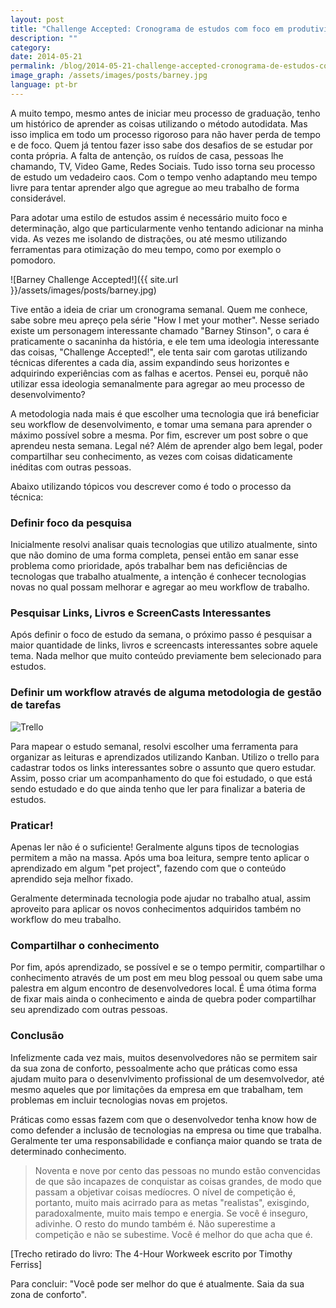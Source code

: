 ```yaml
---
layout: post
title: "Challenge Accepted: Cronograma de estudos com foco em produtividade"
description: ""
category:
date: 2014-05-21
permalink: /blog/2014-05-21-challenge-accepted-cronograma-de-estudos-com-foco-em-produtividade
image_graph: /assets/images/posts/barney.jpg
language: pt-br
---
```


<!-- more -->

A muito tempo, mesmo antes de iniciar meu processo de graduação, tenho um histórico de aprender as coisas utilizando o método autodidata. Mas isso implica em todo um processo rigoroso para não haver perda de tempo e de foco. Quem já tentou fazer isso sabe dos desafios de se estudar por conta própria. A falta de antenção, os ruídos de casa, pessoas lhe chamando, TV, Video Game, Redes Sociais. Tudo isso torna seu processo de estudo um vedadeiro caos. Com o tempo venho adaptando meu tempo livre para tentar aprender algo que agregue ao meu trabalho de forma considerável.

Para adotar uma estilo de estudos assim é necessário muito foco e determinação, algo que particularmente venho tentando adicionar na minha vida. As vezes me isolando de distrações, ou até mesmo utilizando ferramentas para otimização do meu tempo, como por exemplo o pomodoro.

![Barney Challenge Accepted!]({{ site.url }}/assets/images/posts/barney.jpg)

Tive então a ideia de criar um cronograma semanal. Quem me conhece, sabe sobre meu apreço pela série "How I met your mother". Nesse seriado existe um personagem interessante chamado "Barney Stinson", o cara é praticamente o sacaninha da história, e ele tem uma ideologia interessante das coisas, "Challenge Accepted!", ele tenta sair com garotas utilizando técnicas diferentes a cada dia, assim expandindo seus horizontes e adquirindo experiências com as falhas e acertos. Pensei eu, porquê não utilizar essa ideologia semanalmente para agregar ao meu processo de desenvolvimento?

A metodologia nada mais é que escolher uma tecnologia que irá beneficiar seu workflow de desenvolvimento, e tomar uma semana para aprender o máximo possível sobre a mesma. Por fim, escrever um post sobre o que aprendeu nesta semana. Legal né? Além de aprender algo bem legal, poder compartilhar seu conhecimento, as vezes com coisas didaticamente inéditas com outras pessoas.

Abaixo utilizando tópicos vou descrever como é todo o processo da técnica:

### Definir foco da pesquisa
Inicialmente resolvi analisar quais tecnologias que utilizo atualmente, sinto que não domino de uma forma completa, pensei então em sanar esse problema como prioridade, após trabalhar bem nas deficiências de tecnologas que trabalho atualmente, a intenção é conhecer tecnologias novas no qual possam melhorar e agregar ao meu workflow de trabalho.

### Pesquisar Links, Livros e ScreenCasts Interessantes
Após definir o foco de estudo da semana, o próximo passo é pesquisar a maior quantidade de links, livros e screencasts interessantes sobre aquele tema. Nada melhor que muito conteúdo previamente bem selecionado para estudos.


### Definir um workflow através de alguma metodologia de gestão de tarefas

![Trello](https://copy.com/71w0iJ9KDRnr/Screen%20Shot%202014-05-18%20at%203.41.14%20AM.png?revision=685569)

Para mapear o estudo semanal, resolvi escolher uma ferramenta para organizar as leituras e aprendizados utilizando Kanban. Utilizo o trello para cadastrar todos os links interessantes sobre o assunto que quero estudar. Assim, posso criar um acompanhamento do que foi estudado, o que está sendo estudado e do que ainda tenho que ler para finalizar a bateria de estudos.

### Praticar!
Apenas ler não é o suficiente!  Geralmente alguns tipos de tecnologias permitem a mão na massa. Após uma boa leitura, sempre tento aplicar o aprendizado em algum "pet project", fazendo com que o conteúdo aprendido seja melhor fixado.

Geralmente determinada tecnologia pode ajudar no trabalho atual, assim aproveito para aplicar os novos conhecimentos adquiridos também no workflow do meu trabalho.

### Compartilhar o conhecimento
Por fim, após aprendizado, se possível e se o tempo permitir, compartilhar o conhecimento através de um post em meu blog pessoal ou quem sabe uma palestra em algum encontro de desenvolvedores local. É uma ótima forma de fixar mais ainda o conhecimento e ainda de quebra poder compartilhar seu aprendizado com outras pessoas.

### Conclusão
Infelizmente cada vez mais, muitos desenvolvedores não se permitem sair da sua zona de conforto, pessoalmente acho que práticas como essa ajudam muito para o desenvlvimento profissional de um desemvolvedor, até mesmo aqueles que por limitações da empresa em que trabalham, tem problemas em incluir tecnologias novas em projetos.

Práticas como essas fazem com que o desenvolvedor tenha know how de como defender a inclusão de tecnologias na empresa ou time que trabalha. Geralmente ter uma responsabilidade e confiança maior quando se trata de determinado conhecimento.

> Noventa e nove por cento das pessoas no mundo estão convencidas de que são incapazes de conquistar as coisas grandes, de modo que passam a objetivar coisas medíocres. O nível de competição é, portanto, muito mais acirrado para as metas "realistas", exisgindo, paradoxalmente, muito mais tempo e energia. Se você é inseguro, adivinhe. O resto do mundo também é. Não superestime a competição e não se subestime. Você é melhor do que acha que é.

[Trecho retirado do livro: The 4-Hour Workweek escrito por Timothy Ferriss]

Para concluir: "Você pode ser melhor do que é atualmente. Saia da sua zona de conforto".

